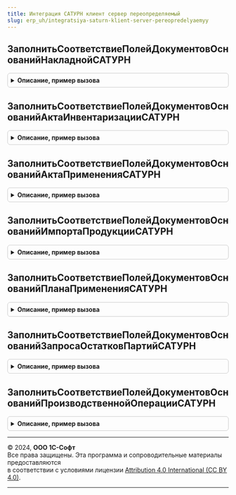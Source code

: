 ```yaml
---
title: Интеграция САТУРН клиент сервер переопределяемый
slug: erp_uh/integratsiya-saturn-klient-server-pereopredelyaemyy
---
```



## ЗаполнитьСоответствиеПолейДокументовОснованийНакладнойСАТУРН
<details style="margin: 1em 0; padding: 0.5em; border: 1px solid #ccc; border-radius: 6px;">

<summary style="font-weight: bold; cursor: pointer;">Описание, пример вызова</summary>

```bsl

// Заполняет соответствие полей документов-оснований и накладной САТУРН
//
// Параметры:
//  СоответствиеПолей - Соответствие из КлючИЗначение:
//  * Ключ - Строка - имя документа в метаданных, например "РеализацияТоваровУслуг"
//  * Значение - Соответствие из КлючИЗначение:
//    ** ГрузоотправительОрганизацияСАТУРН - Строка - имя поля документа, которое соответствует организации грузоотправителя
//    ** ГрузоотправительМестоХранения     - Строка - имя поля документа, которое соответствует месту хранения грузоотправителя
//    ** ГрузополучательОрганизацияСАТУРН  - Строка - имя поля документа, которое соответствует организации грузополучателя
//    ** ГрузополучательМестоХранения      - Строка - имя поля документа, которое соответствует месту хранения грузополучателя
Процедура ЗаполнитьСоответствиеПолейДокументовОснованийНакладнойСАТУРН(СоответствиеПолей) Экспорт
```

Пример вызова
```bsl
ИнтеграцияСАТУРНКлиентСерверПереопределяемый.ЗаполнитьСоответствиеПолейДокументовОснованийНакладнойСАТУРН(СоответствиеПолей) 
```
</details>

## ЗаполнитьСоответствиеПолейДокументовОснованийАктаИнвентаризацииСАТУРН
<details style="margin: 1em 0; padding: 0.5em; border: 1px solid #ccc; border-radius: 6px;">

<summary style="font-weight: bold; cursor: pointer;">Описание, пример вызова</summary>

```bsl

// Заполняет соответствие полей документов-оснований и акта инвентаризации САТУРН
//
// Параметры:
//  СоответствиеПолей - Соответствие из КлючИЗначение:
//  * Ключ - Строка - имя документа в метаданных, например "ОприходованиеТоваров"
//  * Значение - Соответствие из КлючИЗначение:
//    ** ОрганизацияСАТУРН - Строка - имя поля документа, которое соответствует организации САТУРН
//    ** МестоХранения     - Строка - имя поля документа, которое соответствует месту хранения грузоотправителя
Процедура ЗаполнитьСоответствиеПолейДокументовОснованийАктаИнвентаризацииСАТУРН(СоответствиеПолей) Экспорт
```

Пример вызова
```bsl
ИнтеграцияСАТУРНКлиентСерверПереопределяемый.ЗаполнитьСоответствиеПолейДокументовОснованийАктаИнвентаризацииСАТУРН(СоответствиеПолей) 
```
</details>

## ЗаполнитьСоответствиеПолейДокументовОснованийАктаПримененияСАТУРН
<details style="margin: 1em 0; padding: 0.5em; border: 1px solid #ccc; border-radius: 6px;">

<summary style="font-weight: bold; cursor: pointer;">Описание, пример вызова</summary>

```bsl

// Заполняет соответствие полей документов-оснований и акта применения САТУРН
//
// Параметры:
//  СоответствиеПолей - Соответствие из КлючИЗначение:
//  * Ключ - Строка - имя документа в метаданных, например "ПроизводствоТоваров"
//  * Значение - Соответствие из КлючИЗначение:
//    ** ОрганизацияСАТУРН - Строка - имя поля документа, которое соответствует организации САТУРН
//    ** МестоХранения     - Строка - имя поля документа, которое соответствует месту хранения грузоотправителя
Процедура ЗаполнитьСоответствиеПолейДокументовОснованийАктаПримененияСАТУРН(СоответствиеПолей) Экспорт
```

Пример вызова
```bsl
ИнтеграцияСАТУРНКлиентСерверПереопределяемый.ЗаполнитьСоответствиеПолейДокументовОснованийАктаПримененияСАТУРН(СоответствиеПолей) 
```
</details>

## ЗаполнитьСоответствиеПолейДокументовОснованийИмпортаПродукцииСАТУРН
<details style="margin: 1em 0; padding: 0.5em; border: 1px solid #ccc; border-radius: 6px;">

<summary style="font-weight: bold; cursor: pointer;">Описание, пример вызова</summary>

```bsl

// Заполняет соответствие полей документов-оснований и импорта продукции САТУРН
//
// Параметры:
//  СоответствиеПолей - Соответствие из КлючИЗначение:
//  * Ключ - Строка - имя документа в метаданных, например "РеализацияТоваровУслуг"
//  * Значение - Соответствие из КлючИЗначение:
//    ** ОрганизацияСАТУРН - Строка - имя поля документа, которое соответствует организации САТУРН
//    ** МестоХранения     - Строка - имя поля документа, которое соответствует месту хранения грузоотправителя
Процедура ЗаполнитьСоответствиеПолейДокументовОснованийИмпортаПродукцииСАТУРН(СоответствиеПолей) Экспорт
```

Пример вызова
```bsl
ИнтеграцияСАТУРНКлиентСерверПереопределяемый.ЗаполнитьСоответствиеПолейДокументовОснованийИмпортаПродукцииСАТУРН(СоответствиеПолей) 
```
</details>

## ЗаполнитьСоответствиеПолейДокументовОснованийПланаПримененияСАТУРН
<details style="margin: 1em 0; padding: 0.5em; border: 1px solid #ccc; border-radius: 6px;">

<summary style="font-weight: bold; cursor: pointer;">Описание, пример вызова</summary>

```bsl

// Заполняет соответствие полей документов-оснований и плана применения САТУРН
//
// Параметры:
//  СоответствиеПолей - Соответствие из КлючИЗначение:
//  * Ключ - Строка - имя документа в метаданных, например "РеализацияТоваровУслуг"
//  * Значение - Соответствие из КлючИЗначение:
//    ** ОрганизацияСАТУРН - Строка - имя поля документа, которое соответствует организации САТУРН
Процедура ЗаполнитьСоответствиеПолейДокументовОснованийПланаПримененияСАТУРН(СоответствиеПолей) Экспорт
```

Пример вызова
```bsl
ИнтеграцияСАТУРНКлиентСерверПереопределяемый.ЗаполнитьСоответствиеПолейДокументовОснованийПланаПримененияСАТУРН(СоответствиеПолей) 
```
</details>

## ЗаполнитьСоответствиеПолейДокументовОснованийЗапросаОстатковПартийСАТУРН
<details style="margin: 1em 0; padding: 0.5em; border: 1px solid #ccc; border-radius: 6px;">

<summary style="font-weight: bold; cursor: pointer;">Описание, пример вызова</summary>

```bsl

// Заполняет соответствие полей документов-оснований и производственной операции САТУРН
//
// Параметры:
//  СоответствиеПолей - Соответствие из КлючИЗначение:
//  * Ключ - Строка - имя документа в метаданных
//  * Значение - Соответствие из КлючИЗначение:
//    ** ОрганизацияСАТУРН - Строка - имя поля документа, которое соответствует организации САТУРН
//    ** МестоХранения     - Строка - имя поля документа, которое соответствует месту хранения грузоотправителя
Процедура ЗаполнитьСоответствиеПолейДокументовОснованийЗапросаОстатковПартийСАТУРН(СоответствиеПолей) Экспорт
```

Пример вызова
```bsl
ИнтеграцияСАТУРНКлиентСерверПереопределяемый.ЗаполнитьСоответствиеПолейДокументовОснованийЗапросаОстатковПартийСАТУРН(СоответствиеПолей) 
```
</details>

## ЗаполнитьСоответствиеПолейДокументовОснованийПроизводственнойОперацииСАТУРН
<details style="margin: 1em 0; padding: 0.5em; border: 1px solid #ccc; border-radius: 6px;">

<summary style="font-weight: bold; cursor: pointer;">Описание, пример вызова</summary>

```bsl

// Заполняет соответствие полей документов-оснований и производственной операции САТУРН
//
// Параметры:
//  СоответствиеПолей - Соответствие из КлючИЗначение:
//  * Ключ - Строка - имя документа в метаданных, например "ПроизводствоТоваров"
//  * Значение - Соответствие из КлючИЗначение:
//    ** ОрганизацияСАТУРН - Строка - имя поля документа, которое соответствует организации САТУРН
//    ** МестоХранения     - Строка - имя поля документа, которое соответствует месту хранения грузоотправителя
Процедура ЗаполнитьСоответствиеПолейДокументовОснованийПроизводственнойОперацииСАТУРН(СоответствиеПолей) Экспорт
```

Пример вызова
```bsl
ИнтеграцияСАТУРНКлиентСерверПереопределяемый.ЗаполнитьСоответствиеПолейДокументовОснованийПроизводственнойОперацииСАТУРН(СоответствиеПолей) 
```
</details>

---

© 2024, **ООО 1С-Софт**  
Все права защищены. Эта программа и сопроводительные материалы предоставляются  
в соответствии с условиями лицензии [Attribution 4.0 International (CC BY 4.0)](https://creativecommons.org/licenses/by/4.0/legalcode).

---
